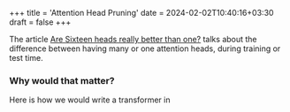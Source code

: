 +++
title = 'Attention Head Pruning'
date = 2024-02-02T10:40:16+03:30
draft = false
+++

The article [Are Sixteen heads really better than one?](https://proceedings.neurips.cc/paper_files/paper/2019/file/2c601ad9d2ff9bc8b282670cdd54f69f-Paper.pdf) talks about the difference between having many or one attention heads, during training or test time. 

### Why would that matter?

Here is how we would write a transformer in 

